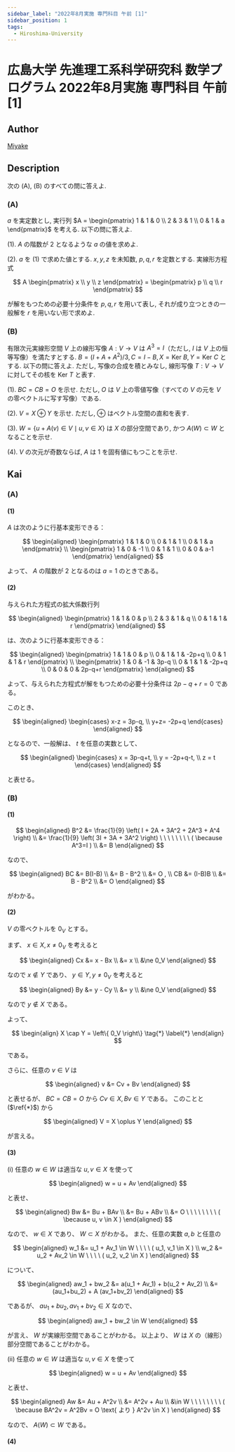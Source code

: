 ```yaml
---
sidebar_label: "2022年8月実施 専門科目 午前 [1]"
sidebar_position: 1
tags:
  - Hiroshima-University
---
```

# 広島大学 先進理工系科学研究科 数学プログラム 2022年8月実施 専門科目 午前 \[1\]

## **Author**
[Miyake](https://miyake.github.io/exams/index.html)

## **Description**
次の (A), (B) のすべての問に答えよ.

### (A)
$a$ を実定数とし, 実行列 $A = \begin{pmatrix} 1 & 1 & 0 \\ 2 & 3 & 1 \\ 0 & 1 & a \end{pmatrix}$ を考える. 以下の問に答えよ.

(1). $A$ の階数が $2$ となるような $a$ の値を求めよ.

(2). $a$ を (1) で求めた値とする. $x, y, z$ を未知数, $p, q, r$ を定数とする. 実線形方程式

$$
A \begin{pmatrix} x \\ y \\ z \end{pmatrix} = \begin{pmatrix} p \\ q \\ r \end{pmatrix}
$$

が解をもつための必要十分条件を $p, q, r$ を用いて表し, それが成り立つときの一般解を $r$ を用いない形で求めよ.

### (B)
有限次元実線形空間 $V$ 上の線形写像 $A : V \rightarrow V$ は $A^3 = I$（ただし, $I$ は $V$ 上の恒等写像）を満たすとする.
$B = (I + A + A^2)/3, C = I - B, X = \text{Ker}\  B, Y = \text{Ker}\  C$ とする. 以下の問に答えよ.
ただし, 写像の合成を積とみなし, 線形写像 $T : V \rightarrow V$ に対してその核を $\text{Ker}\  T$ と表す.

(1). $BC = CB = O$ を示せ. ただし, $O$ は $V$ 上の零値写像（すべての $V$ の元を $V$ の零ベクトルに写す写像）である.

(2). $V = X \oplus Y$ を示せ. ただし, $\oplus$ はベクトル空間の直和を表す.

(3). $W = \{ u + A(v) \in V \mid u, v \in X \}$ は $X$ の部分空間であり, かつ $A(W) \subset W$ となることを示せ.

(4). $V$ の次元が奇数ならば, $A$ は 1 を固有値にもつことを示せ.

## **Kai**
### (A)
#### (1)
$A$ は次のように行基本変形できる：

$$
  \begin{aligned}
  \begin{pmatrix} 1 & 1 & 0 \\ 0 & 1 & 1 \\ 0 & 1 & a \end{pmatrix}
  \\
  \begin{pmatrix} 1 & 0 & -1 \\ 0 & 1 & 1 \\ 0 & 0 & a-1 \end{pmatrix}
  \end{aligned}
$$

よって、 $A$ の階数が $2$ となるのは $a=1$ のときである。

#### (2)
与えられた方程式の拡大係数行列

$$
  \begin{aligned}
  \begin{pmatrix} 1 & 1 & 0 & p \\ 2 & 3 & 1 & q \\ 0 & 1 & 1 & r \end{pmatrix}
  \end{aligned}
$$

は、次のように行基本変形できる：

$$
  \begin{aligned}
  \begin{pmatrix} 1 & 1 & 0 & p \\ 0 & 1 & 1 & -2p+q \\ 0 & 1 & 1 & r \end{pmatrix}
  \\
  \begin{pmatrix} 1 & 0 & -1 & 3p-q \\ 0 & 1 & 1 & -2p+q \\ 0 & 0 & 0 & 2p-q+r \end{pmatrix}
  \end{aligned}
$$

よって、与えられた方程式が解をもつための必要十分条件は $2p-q+r=0$ である。

このとき、

$$
  \begin{aligned}
  \begin{cases} x-z = 3p-q, \\ y+z= -2p+q \end{cases}
  \end{aligned}
$$

となるので、一般解は、 $t$ を任意の実数として、

$$
  \begin{aligned}
  \begin{cases} x = 3p-q+t, \\ y = -2p+q-t, \\ z = t \end{cases}
  \end{aligned}
$$

と表せる。

### (B)
#### (1)

$$
  \begin{aligned}
  B^2
  &= \frac{1}{9} \left( I + 2A + 3A^2 + 2A^3 + A^4 \right)
  \\
  &= \frac{1}{9} \left( 3I + 3A + 3A^2 \right)
  \ \ \ \ \ \ \ \ ( \because A^3=I )
  \\
  &= B
  \end{aligned}
$$

なので、

$$
  \begin{aligned}
  BC
  &= B(I-B)
  \\
  &= B - B^2
  \\
  &= O
  , \\
  CB
  &= (I-B)B
  \\
  &= B - B^2
  \\
  &= O
  \end{aligned}
$$

がわかる。

#### (2)
$V$ の零ベクトルを $0_V$ とする。

まず、 $x \in X, x \ne 0_V$ を考えると

$$
  \begin{aligned}
  Cx
  &= x - Bx
  \\
  &= x
  \\
  &\ne 0_V
  \end{aligned}
$$

なので $x \notin Y$ であり、
$y \in Y, y \ne 0_V$ を考えると

$$
  \begin{aligned}
  By
  &= y - Cy
  \\
  &= y
  \\
  &\ne 0_V
  \end{aligned}
$$

なので $y \notin X$ である。

よって、

$$
  \begin{align}
  X \cap Y = \left\{ 0_V \right\}
  \tag{*} \label{*}
  \end{align}
$$

である。

さらに、任意の $v \in V$ は

$$
  \begin{aligned}
  v &= Cv + Bv
  \end{aligned}
$$

と表せるが、 $BC=CB=O$ から $Cv \in X, Bv \in Y$ である。
このことと ($\ref{*}$) から

$$
  \begin{aligned}
  V = X \oplus Y
  \end{aligned}
$$

が言える。

#### (3)
(i) 任意の $w \in W$ は適当な $u,v \in X$ を使って

$$
  \begin{aligned}
  w = u + Av
  \end{aligned}
$$

と表せ、

$$
  \begin{aligned}
  Bw
  &= Bu + BAv
  \\
  &= Bu + ABv
  \\
  &= O
  \ \ \ \ \ \ \ \ ( \because u, v \in X )
  \end{aligned}
$$

なので、 $w \in X$ であり、 $W \subset X$ がわかる。
また、任意の実数 $a,b$ と任意の

$$
  \begin{aligned}
  w_1 &= u_1 + Av_1 \in W
  \ \ \ \ ( u_1, v_1 \in X )
  \\
  w_2 &= u_2 + Av_2 \in W
  \ \ \ \ ( u_2, v_2 \in X )
  \end{aligned}
$$

について、

$$
  \begin{aligned}
  aw_1 + bw_2
  &= a(u_1 + Av_1) + b(u_2 + Av_2)
  \\
  &= (au_1+bu_2) + A (av_1+bv_2)
  \end{aligned}
$$

であるが、 $au_1+bu_2, av_1+bv_2 \in X$ なので、

$$
  \begin{aligned}
  aw_1 + bw_2 \in W
  \end{aligned}
$$

が言え、 $W$ が実線形空間であることがわかる。
以上より、 $W$ は $X$ の（線形）部分空間であることがわかる。

(ii) 任意の $w \in W$ は適当な $u,v \in X$ を使って

$$
  \begin{aligned}
  w = u + Av
  \end{aligned}
$$

と表せ、

$$
  \begin{aligned}
  Aw
  &= Au + A^2v
  \\
  &= A^2v + Au
  \\
  &\in W
  \ \ \ \ \ \ \ \
  ( \because BA^2v = A^2Bv = O \text{ より } A^2v \in X )
  \end{aligned}
$$

なので、 $A(W) \subset W$ である。

#### (4)
